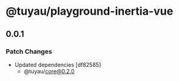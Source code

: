 # @tuyau/playground-inertia-vue

## 0.0.1

### Patch Changes

- Updated dependencies [df82585]
  - @tuyau/core@0.2.0
